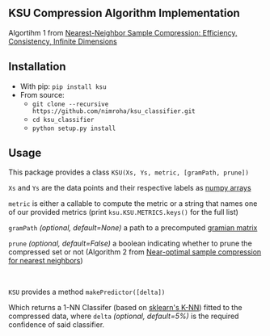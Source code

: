 ## KSU Compression Algorithm Implementation ##

Algortihm 1 from [Nearest-Neighbor Sample Compression: Efficiency, Consistency, Infinite Dimensions](https://arxiv.org/abs/1705.08184)

Installation
------------
* With pip: `pip install ksu`
* From source:
    * `git clone --recursive https://github.com/nimroha/ksu_classifier.git`
    * `cd ksu_classifier`
    * `python setup.py install`
    
 Usage
 -----
 This package provides a class `KSU(Xs, Ys, metric, [gramPath, prune])`
 
 `Xs` and `Ys` are the data points and their respective labels as [numpy  arrays](https://docs.scipy.org/doc/numpy/reference/generated/numpy.array.html) 
 
 `metric` is either a callable to compute the metric or a string that names one of our provided metrics (print `ksu.KSU.METRICS.keys()` for the full list) 
 
 `gramPath` _(optional, default=None)_ a path to a precomputed [gramian matrix](http://mathworld.wolfram.com/GramMatrix.html)
 
 `prune` _(optional, default=False)_ a boolean indicating whether to prune the compressed set or not (Algorithm 2 from [Near-optimal sample compression for nearest neighbors](https://arxiv.org/abs/1404.3368))
 
  <br>
 
  `KSU` provides a method `makePredictor([delta])`
  
  Which returns a 1-NN Classifer (based on [sklearn's K-NN](http://scikit-learn.org/stable/modules/generated/sklearn.neighbors.KNeighborsClassifier.html)) fitted to the compressed data, where `delta` _(optional, default=5%)_ is the required confidence of said classifier.